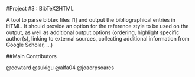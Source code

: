 #Project #3 : BibTeX2HTML

  A tool to parse bibtex files [1] and output the bibliographical entries in HTML. It should provide an option for the reference style to be used on the output, as well as additional output options (ordering, highlight specific author(s), linking to external sources, collecting additional information from Google Scholar, ...)
  
  
  ##Main Contributors
  
  @cowtard
  @sukigu
  @alfa04
  @joaorpsoares
